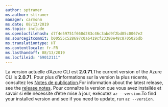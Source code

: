 ```yaml
---
author: sptramer
ms.author: sttramer
manager: carmonm
ms.date: 08/13/2019
ms.topic: include
ms.openlocfilehash: d7f4e59751f660d283c46c3abd9f2bd85c0067e2
ms.sourcegitcommit: b00555c528697c0a6419cf23380e48c8705026db
ms.translationtype: HT
ms.contentlocale: fr-FR
ms.lasthandoff: 08/13/2019
ms.locfileid: "69012111"
---
```

<span data-ttu-id="c736d-101">La version actuelle d’Azure CLI est __2.0.71__.</span><span class="sxs-lookup"><span data-stu-id="c736d-101">The current version of the Azure CLI is __2.0.71__.</span></span> <span data-ttu-id="c736d-102">Pour plus d’informations sur la version la plus récente, consultez les [Notes de publication](../release-notes-azure-cli.md).</span><span class="sxs-lookup"><span data-stu-id="c736d-102">For information about the latest release, see the [release notes](../release-notes-azure-cli.md).</span></span> <span data-ttu-id="c736d-103">Pour connaître la version que vous avez installée et savoir si elle nécessite d’être mise à jour, exécutez `az --version`.</span><span class="sxs-lookup"><span data-stu-id="c736d-103">To find your installed version and see if you need to update, run `az --version`.</span></span>
